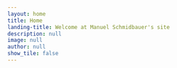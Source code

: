 ```yaml
---
layout: home
title: Home
landing-title: Welcome at Manuel Schmidbauer's site
description: null
image: null
author: null
show_tile: false
---
```



